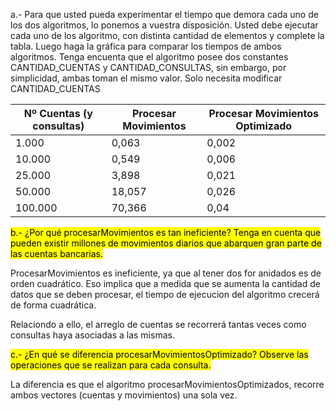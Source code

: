a.- Para que usted pueda experimentar el tiempo que demora cada uno de los dos algoritmos, lo
ponemos a vuestra disposición. Usted debe ejecutar cada uno de los algoritmo, con distinta cantidad
de elementos y complete la tabla. Luego haga la gráfica para comparar los tiempos de ambos
algoritmos. Tenga encuenta que el algoritmo posee dos constantes CANTIDAD_CUENTAS y
CANTIDAD_CONSULTAS, sin embargo, por simplicidad, ambas toman el mismo valor. Solo necesita modificar
CANTIDAD_CUENTAS

| Nº Cuentas (y consultas)| Procesar Movimientos | Procesar Movimientos Optimizado
| --- | ----------- | --- |
| 1.000| 0,063 | 0,002 |
| 10.000 | 0,549 | 0,006 |
| 25.000 | 3,898 | 0,021 |
| 50.000 | 18,057 | 0,026 |
| 100.000 | 70,366 | 0,04|


<mark>b.- ¿Por qué procesarMovimientos es tan ineficiente? Tenga en cuenta que pueden existir millones de movimientos diarios que abarquen gran parte de las cuentas bancarias.</mark>

ProcesarMovimientos es ineficiente, ya que al tener dos for anidados es de orden cuadrático. Eso implica que a medida que se aumenta la cantidad de datos que se deben procesar, el tiempo de ejecucion del algoritmo crecerá de forma cuadrática.

Relaciondo a ello, el arreglo de cuentas se recorrerá tantas veces como consultas haya asociadas a las mismas.


<mark>c.- ¿En qué se diferencia procesarMovimientosOptimizado? Observe las operaciones que se realizan para cada consulta.</mark>

La diferencia es que el algoritmo procesarMovimientosOptimizados, recorre ambos vectores (cuentas y movimientos) una sola vez.

